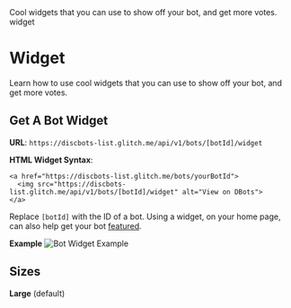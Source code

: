 <title>Widget</title>
<description>Cool widgets that you can use to show off your bot, and get more votes.</description>
<url>widget</url>

# Widget
Learn how to use cool widgets that you can use to show off your bot, and get more votes.

## Get A Bot Widget
**URL**: `https://discbots-list.glitch.me/api/v1/bots/[botId]/widget`

**HTML Widget Syntax**:
```
<a href="https://discbots-list.glitch.me/bots/yourBotId">
  <img src="https://discbots-list.glitch.me/api/v1/bots/[botId]/widget" alt="View on DBots">
</a>
```

Replace `[botId]` with the ID of a bot.
Using a widget, on your home page, can also help get your bot [featured](/docs/get-featured).

**Example**
![Bot Widget Example](/api/v1/bots/525935335918665760/widget)

## Sizes
**Large** (default)